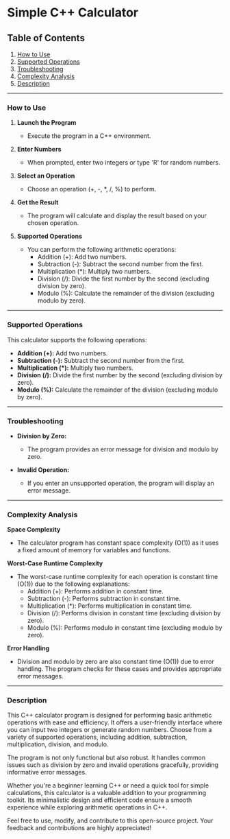 # Simple C++ Calculator

## Table of Contents
1. [How to Use](#how-to-use)
2. [Supported Operations](#supported-operations)
3. [Troubleshooting](#troubleshooting)
4. [Complexity Analysis](#complexity-analysis)
5. [Description](#description)

---

### How to Use <a name="how-to-use"></a>

1. **Launch the Program**
   - Execute the program in a C++ environment.

2. **Enter Numbers**
   - When prompted, enter two integers or type 'R' for random numbers.

3. **Select an Operation**
   - Choose an operation (+, -, *, /, %) to perform.

4. **Get the Result**
   - The program will calculate and display the result based on your chosen operation.

5. **Supported Operations**
   - You can perform the following arithmetic operations:
     - Addition (+): Add two numbers.
     - Subtraction (-): Subtract the second number from the first.
     - Multiplication (*): Multiply two numbers.
     - Division (/): Divide the first number by the second (excluding division by zero).
     - Modulo (%): Calculate the remainder of the division (excluding modulo by zero).

---

### Supported Operations <a name="supported-operations"></a>

This calculator supports the following operations:

- **Addition (+):** Add two numbers.
- **Subtraction (-):** Subtract the second number from the first.
- **Multiplication (*):** Multiply two numbers.
- **Division (/):** Divide the first number by the second (excluding division by zero).
- **Modulo (%):** Calculate the remainder of the division (excluding modulo by zero).

---

### Troubleshooting <a name="troubleshooting"></a>

- **Division by Zero:**
  - The program provides an error message for division and modulo by zero.
  
- **Invalid Operation:**
  - If you enter an unsupported operation, the program will display an error message.

---

### Complexity Analysis <a name="complexity-analysis"></a>

**Space Complexity**
- The calculator program has constant space complexity (O(1)) as it uses a fixed amount of memory for variables and functions.

**Worst-Case Runtime Complexity**
- The worst-case runtime complexity for each operation is constant time (O(1)) due to the following explanations:
  - Addition (+): Performs addition in constant time.
  - Subtraction (-): Performs subtraction in constant time.
  - Multiplication (*): Performs multiplication in constant time.
  - Division (/): Performs division in constant time (excluding division by zero).
  - Modulo (%): Performs modulo in constant time (excluding modulo by zero).

**Error Handling**
- Division and modulo by zero are also constant time (O(1)) due to error handling. The program checks for these cases and provides appropriate error messages.

---

### Description <a name="description"></a>

This C++ calculator program is designed for performing basic arithmetic operations with ease and efficiency. It offers a user-friendly interface where you can input two integers or generate random numbers. Choose from a variety of supported operations, including addition, subtraction, multiplication, division, and modulo. 

The program is not only functional but also robust. It handles common issues such as division by zero and invalid operations gracefully, providing informative error messages.

Whether you're a beginner learning C++ or need a quick tool for simple calculations, this calculator is a valuable addition to your programming toolkit. Its minimalistic design and efficient code ensure a smooth experience while exploring arithmetic operations in C++. 

Feel free to use, modify, and contribute to this open-source project. Your feedback and contributions are highly appreciated!

